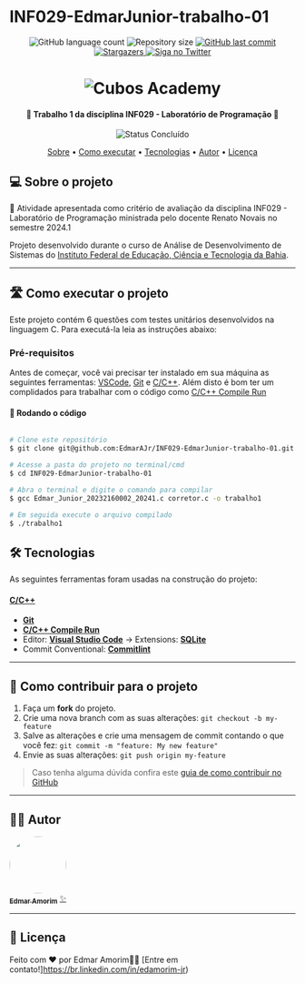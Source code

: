 # INF029-EdmarJunior-trabalho-01

<p align="center">
  <img alt="GitHub language count" src="https://img.shields.io/github/languages/count/cubos-academy/academy-template-readme-projects?color=%2304D361">

  <img alt="Repository size" src="https://img.shields.io/github/repo-size/cubos-academy/academy-template-readme-projects">
  
  <a href="https://github.com/cubos-academy/academy-template-readme-projects/commits/main">
    <img alt="GitHub last commit" src="https://img.shields.io/github/last-commit/cubos-academy/academy-template-readme-projects">
  </a>
  
  <!-- <img alt="License" src="https://img.shields.io/badge/license-MIT-brightgreen"> -->

   
   <a href="https://github.com/cubos-academy/academy-template-readme-projects/stargazers">
    <img alt="Stargazers" src="https://img.shields.io/github/stars/cubos-academy/academy-template-readme-projects?style=social">
  </a>
  
   <a href="https://www.twitter.com/cubosacademy/">
    <img alt="Siga no Twitter" src="https://img.shields.io/twitter/url?url=https%3A%2F%2Fgithub.com%2Fcubos-academy%2Facademy-template-readme-projects">
  </a>
  
 
</p>
<h1 align="center">
    <img alt="Cubos Academy" title="#CubosAcademy" src="assets/Capa GItHub.png" />
</h1>

<h4 align="center"> 
	🚧 Trabalho 1 da disciplina INF029 - Laboratório de Programação 🚧
</h4>

<p align="center">
		<img alt="Status Concluído" src="https://img.shields.io/badge/STATUS-CONCLU%C3%8DDO-brightgreen">
</p>

<p align="center">
 <a href="#-sobre-o-projeto">Sobre</a> •
 <a href="#-como-executar-o-projeto">Como executar</a> • 
 <a href="#-tecnologias">Tecnologias</a> • 
 <a href="#-autor">Autor</a> • 
 <a href="#user-content--licença">Licença</a>
</p>


## 💻 Sobre o projeto

📄 Atividade apresentada como critério de avaliação da disciplina INF029 - Laboratório de Programação ministrada pelo docente Renato Novais no semestre 2024.1

Projeto desenvolvido durante o curso de Análise de Desenvolvimento de Sistemas do [Instituto Federal de Educação, Ciência e Tecnologia da Bahia](https://portal.ifba.edu.br/).

---

## 🛣️ Como executar o projeto

Este projeto contém 6 questões com testes unitários desenvolvidos na linguagem C. Para executá-la leia as instruções abaixo:

### Pré-requisitos

Antes de começar, você vai precisar ter instalado em sua máquina as seguintes ferramentas:
[VSCode](https://code.visualstudio.com/),
[Git](https://git-scm.com) e [C/C++](https://github.com/microsoft/vscode-cpptools). 
Além disto é bom ter um complidados para trabalhar com o código como [C/C++ Compile Run](https://github.com/danielpinto8zz6/c-cpp-compile-run)

#### 🎲 Rodando o código

```bash

# Clone este repositório
$ git clone git@github.com:EdmarAJr/INF029-EdmarJunior-trabalho-01.git

# Acesse a pasta do projeto no terminal/cmd
$ cd INF029-EdmarJunior-trabalho-01

# Abra o terminal e digite o comando para compilar
$ gcc Edmar_Junior_20232160002_20241.c corretor.c -o trabalho1

# Em seguida execute o arquivo compilado
$ ./trabalho1

```


## 🛠 Tecnologias

As seguintes ferramentas foram usadas na construção do projeto:

#### **[C/C++](https://github.com/microsoft/vscode-cpptools)**

-   **[Git](https://git-scm.com)**
-   **[C/C++ Compile Run](https://github.com/danielpinto8zz6/c-cpp-compile-run)**
-   Editor:  **[Visual Studio Code](https://code.visualstudio.com/)**  → Extensions:  **[SQLite](https://marketplace.visualstudio.com/items?itemName=alexcvzz.vscode-sqlite)**
-   Commit Conventional:  **[Commitlint](https://github.com/conventional-changelog/commitlint)**
---

## 💪 Como contribuir para o projeto

1. Faça um **fork** do projeto.
2. Crie uma nova branch com as suas alterações: `git checkout -b my-feature`
3. Salve as alterações e crie uma mensagem de commit contando o que você fez: `git commit -m "feature: My new feature"`
4. Envie as suas alterações: `git push origin my-feature`
> Caso tenha alguma dúvida confira este [guia de como contribuir no GitHub](./CONTRIBUTING.md)

---

## 🧙‍♂️ Autor

<a href="https://github.com/EdmarAJr">
 <img style="border-radius: 50%;" src="https://media.licdn.com/dms/image/D4D03AQEDfulqSVXZqw/profile-displayphoto-shrink_200_200/0/1674667231041?e=1688601600&v=beta&t=C-f9fp3xJDwXm1u4c6eMwpWfVIyW0eCTDAKGIyNdRJA" width="100px;" alt=""/>
 <br />
 <sub><b>Edmar Amorim</b></sub></a> <a href="https://github.com/EdmarAJr" title="TRABALHO 1">✨</a>
 <br />

---

## 📝 Licença

<!-- Este projeto esta sobe a licença [MIT](./LICENSE). -->

Feito com ❤️ por Edmar Amorim👋🏽 [Entre em contato!]https://br.linkedin.com/in/edamorim-jr)

